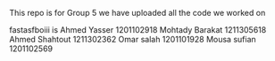 This repo is for Group 5 
we have uploaded all the code we worked on


fastasfboiii is Ahmed Yasser 1201102918
Mohtady Barakat              1211305618
Ahmed Shahtout               1211302362
Omar salah                   1201101928
Mousa sufian                 1201102569   
